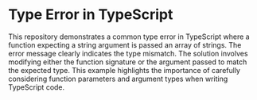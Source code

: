 # Type Error in TypeScript

This repository demonstrates a common type error in TypeScript where a function expecting a string argument is passed an array of strings.  The error message clearly indicates the type mismatch. The solution involves modifying either the function signature or the argument passed to match the expected type.  This example highlights the importance of carefully considering function parameters and argument types when writing TypeScript code.